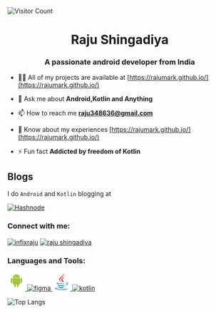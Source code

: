![Visitor Count](https://komarev.com/ghpvc/?username=rajumark)
<h1 align="center">Raju Shingadiya</h1>
<h3 align="center">A passionate android developer from India</h3>

- 👨‍💻 All of my projects are available at [https://rajumark.github.io/](https://rajumark.github.io/)

- 💬 Ask me about **Android,Kotlin and Anything**

- 📫 How to reach me **raju348636@gmail.com**

- 📄 Know about my experiences [https://rajumark.github.io/](https://rajumark.github.io/)

- ⚡ Fun fact **Addicted by freedom of Kotlin**

## Blogs
I do `Android` and `Kotlin` blogging at <br>

<a href="https://kotlinfan.hashnode.dev/" target="_blank"><img src="https://img.shields.io/badge/Kotlin-Fan-303030?style=for-the-badge&logo=android" alt="Hashnode"></a>


<h3 align="left">Connect with me:</h3>
<p align="left">
<a href="https://twitter.com/infixraju" target="blank"><img align="center" src="https://cdn-icons-png.flaticon.com/512/124/124021.png" alt="infixraju" height="40" width="40" /></a>
<a href="https://linkedin.com/in/raju shingadiya" target="blank"><img align="center" src="https://cdn-icons-png.flaticon.com/512/174/174857.png" alt="raju shingadiya" height="40" width="40" /></a>
</p>

<h3 align="left">Languages and Tools:</h3>
<p align="left"> <a href="https://developer.android.com" target="_blank" rel="noreferrer"> <img src="https://raw.githubusercontent.com/devicons/devicon/master/icons/android/android-original-wordmark.svg" alt="android" width="40" height="40"/> </a> <a href="https://www.figma.com/" target="_blank" rel="noreferrer"> <img src="https://www.vectorlogo.zone/logos/figma/figma-icon.svg" alt="figma" width="40" height="40"/> </a> <a href="https://www.java.com" target="_blank" rel="noreferrer"> <img src="https://raw.githubusercontent.com/devicons/devicon/master/icons/java/java-original.svg" alt="java" width="40" height="40"/> </a> <a href="https://kotlinlang.org" target="_blank" rel="noreferrer"> <img src="https://www.vectorlogo.zone/logos/kotlinlang/kotlinlang-icon.svg" alt="kotlin" width="40" height="40"/> </a> </p>

![Top Langs](https://github-readme-stats.vercel.app/api/top-langs/?username=rajumark&layout=compact&theme=light)


 
